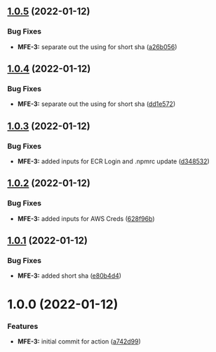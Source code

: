 ## [1.0.5](https://github.com/awazevr/docker-build-push-action/compare/v1.0.4...v1.0.5) (2022-01-12)


### Bug Fixes

* **MFE-3:** separate out the using for short sha ([a26b056](https://github.com/awazevr/docker-build-push-action/commit/a26b056aad3933a60524d74bae8b5b4d68a9a96e))

## [1.0.4](https://github.com/awazevr/docker-build-push-action/compare/v1.0.3...v1.0.4) (2022-01-12)


### Bug Fixes

* **MFE-3:** separate out the using for short sha ([dd1e572](https://github.com/awazevr/docker-build-push-action/commit/dd1e5727956eebf63573029453a95e95244a5339))

## [1.0.3](https://github.com/awazevr/docker-build-push-action/compare/v1.0.2...v1.0.3) (2022-01-12)


### Bug Fixes

* **MFE-3:** added inputs for ECR Login and .npmrc update ([d348532](https://github.com/awazevr/docker-build-push-action/commit/d34853249f70d557088e39cac9b41fad04381e4e))

## [1.0.2](https://github.com/awazevr/docker-build-push-action/compare/v1.0.1...v1.0.2) (2022-01-12)


### Bug Fixes

* **MFE-3:** added inputs for AWS Creds ([628f96b](https://github.com/awazevr/docker-build-push-action/commit/628f96b25000171c62743bbe296ee13bc1553a32))

## [1.0.1](https://github.com/awazevr/docker-build-push-action/compare/v1.0.0...v1.0.1) (2022-01-12)


### Bug Fixes

* **MFE-3:** added short sha ([e80b4d4](https://github.com/awazevr/docker-build-push-action/commit/e80b4d447e4a67256687330cffc413601fd9cbd2))

# 1.0.0 (2022-01-12)


### Features

* **MFE-3:** initial commit for action ([a742d99](https://github.com/awazevr/docker-build-push-action/commit/a742d9960a1301881643b13c821ece09a0eb685b))

